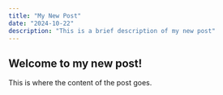 ```yaml
---
title: "My New Post"
date: "2024-10-22"
description: "This is a brief description of my new post"
---
```


## Welcome to my new post!

This is where the content of the post goes.
